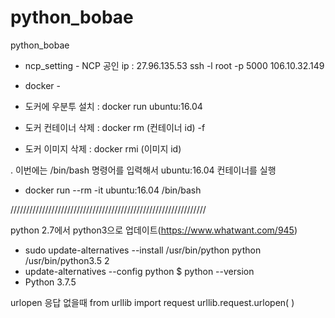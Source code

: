 # python_bobae
python_bobae

- ncp_setting -
NCP 공인 ip : 27.96.135.53
ssh -l root -p 5000 106.10.32.149

- docker -
- 도커에 우분투 설치 : docker run ubuntu:16.04
- 도커 컨테이너 삭제 : docker rm (컨테이너 id) -f
- 도커 이미지 삭제 : docker rmi (이미지 id)

. 이번에는 /bin/bash 명령어를 입력해서 ubuntu:16.04 컨테이너를 실행
- docker run --rm -it ubuntu:16.04 /bin/bash

//////////////////////////////////////////////////////////////

python 2.7에서 python3으로 업데이트(https://www.whatwant.com/945)
- sudo update-alternatives --install /usr/bin/python python /usr/bin/python3.5 2
- update-alternatives --config python
$ python --version
- Python 3.7.5

urlopen 응답 없을때
from urllib import request
urllib.request.urlopen( )
